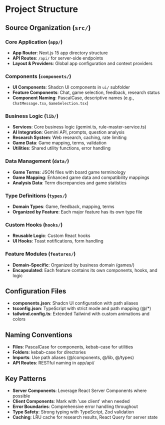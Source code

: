 # Project Structure

## Source Organization (`src/`)

### Core Application (`app/`)
- **App Router**: Next.js 15 app directory structure
- **API Routes**: `/api/` for server-side endpoints
- **Layout & Providers**: Global app configuration and context providers

### Components (`components/`)
- **UI Components**: Shadcn UI components in `ui/` subfolder
- **Feature Components**: Chat, game selection, feedback, research status
- **Component Naming**: PascalCase, descriptive names (e.g., `ChatMessage.tsx`, `GameSelection.tsx`)

### Business Logic (`lib/`)
- **Services**: Core business logic (gemini.ts, rule-master-service.ts)
- **AI Integration**: Gemini API, prompts, question analysis
- **Research System**: Web research, caching, rate limiting
- **Game Data**: Game mapping, terms, validation
- **Utilities**: Shared utility functions, error handling

### Data Management (`data/`)
- **Game Terms**: JSON files with board game terminology
- **Game Mapping**: Enhanced game data and compatibility mappings
- **Analysis Data**: Term discrepancies and game statistics

### Type Definitions (`types/`)
- **Domain Types**: Game, feedback, mapping, terms
- **Organized by Feature**: Each major feature has its own type file

### Custom Hooks (`hooks/`)
- **Reusable Logic**: Custom React hooks
- **UI Hooks**: Toast notifications, form handling

### Feature Modules (`features/`)
- **Domain-Specific**: Organized by business domain (games/)
- **Encapsulated**: Each feature contains its own components, hooks, and logic

## Configuration Files
- **components.json**: Shadcn UI configuration with path aliases
- **tsconfig.json**: TypeScript with strict mode and path mapping (@/*)
- **tailwind.config.ts**: Extended Tailwind with custom animations and colors

## Naming Conventions
- **Files**: PascalCase for components, kebab-case for utilities
- **Folders**: kebab-case for directories
- **Imports**: Use path aliases (@/components, @/lib, @/types)
- **API Routes**: RESTful naming in app/api/

## Key Patterns
- **Server Components**: Leverage React Server Components where possible
- **Client Components**: Mark with 'use client' when needed
- **Error Boundaries**: Comprehensive error handling throughout
- **Type Safety**: Strong typing with TypeScript, Zod validation
- **Caching**: LRU cache for research results, React Query for server state